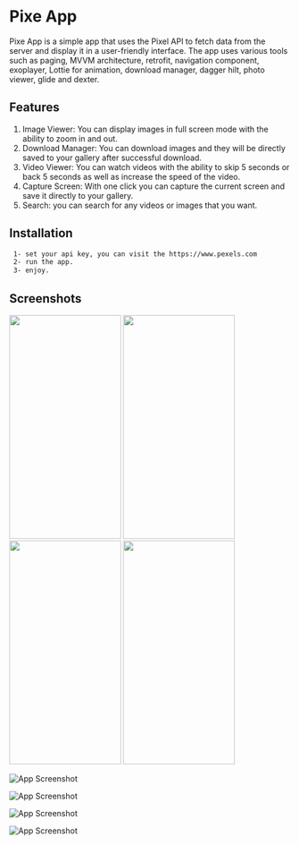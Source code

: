 
# Pixe App

Pixe App is a simple app that uses the Pixel API to fetch data from the server and display it in a user-friendly interface. The app uses various tools such as paging, MVVM architecture, retrofit, navigation component, exoplayer, Lottie for animation, download manager, dagger hilt, photo viewer, glide and dexter.
 
## Features 

1. Image Viewer: You can display images in full screen mode with the ability to zoom in and out. 
2. Download Manager: You can download images and they will be directly saved to your gallery after successful download. 
3. Video Viewer: You can watch videos with the ability to skip 5 seconds or back 5 seconds as well as increase the speed of the video. 
4. Capture Screen: With one click you can capture the current screen and save it directly to your gallery. 
5. Search: you can search for any videos or images that you want.




## Installation



```bash
 1- set your api key, you can visit the https://www.pexels.com
 2- run the app.
 3- enjoy.
```
    
## Screenshots

<img src="https://camo.githubusercontent.com/..." data-canonical-src="https://user-images.githubusercontent.com/61309294/218218105-164f794d-cc48-49db-939e-042d0748d808.jpg" width="200" height="400" />

<img src="https://camo.githubusercontent.com/..." data-canonical-src="https://user-images.githubusercontent.com/61309294/218217001-836f41e7-289d-4baf-baa4-d4dbd8c2ab97.jpg" width="200" height="400" />

<img src="https://camo.githubusercontent.com/..." data-canonical-src="https://user-images.githubusercontent.com/61309294/218216927-b5d58c82-deb0-4d1b-8de4-c1440ea9d635.jpg" width="200" height="400" />

<img src="https://camo.githubusercontent.com/..." data-canonical-src="https://user-images.githubusercontent.com/61309294/218216869-92eae491-d35e-4b37-9025-68945ead87ea.jpg" width="200" height="400" />



![App Screenshot](https://ibb.co/XWbX6g7)

![App Screenshot](https://ibb.co/gDXfq8f)

![App Screenshot](https://ibb.co/gF1rzP5)

![App Screenshot](https://ibb.co/BzbydH1)

 






